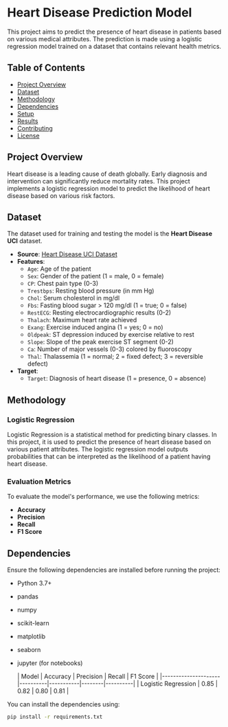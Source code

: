 # Heart Disease Prediction Model

This project aims to predict the presence of heart disease in patients based on various medical attributes. The prediction is made using a logistic regression model trained on a dataset that contains relevant health metrics.

## Table of Contents

- [Project Overview](#project-overview)
- [Dataset](#dataset)
- [Methodology](#methodology)
- [Dependencies](#dependencies)
- [Setup](#setup)
- [Results](#results)
- [Contributing](#contributing)
- [License](#license)

## Project Overview

Heart disease is a leading cause of death globally. Early diagnosis and intervention can significantly reduce mortality rates. This project implements a logistic regression model to predict the likelihood of heart disease based on various risk factors.

## Dataset

The dataset used for training and testing the model is the **Heart Disease UCI** dataset.

- **Source**: [Heart Disease UCI Dataset](https://www.kaggle.com/ronitf/heart-disease-uci)
- **Features**:
  - `Age`: Age of the patient
  - `Sex`: Gender of the patient (1 = male, 0 = female)
  - `CP`: Chest pain type (0-3)
  - `Trestbps`: Resting blood pressure (in mm Hg)
  - `Chol`: Serum cholesterol in mg/dl
  - `Fbs`: Fasting blood sugar > 120 mg/dl (1 = true; 0 = false)
  - `RestECG`: Resting electrocardiographic results (0-2)
  - `Thalach`: Maximum heart rate achieved
  - `Exang`: Exercise induced angina (1 = yes; 0 = no)
  - `Oldpeak`: ST depression induced by exercise relative to rest
  - `Slope`: Slope of the peak exercise ST segment (0-2)
  - `Ca`: Number of major vessels (0-3) colored by fluoroscopy
  - `Thal`: Thalassemia (1 = normal; 2 = fixed defect; 3 = reversible defect)
- **Target**:
  - `Target`: Diagnosis of heart disease (1 = presence, 0 = absence)

## Methodology

### Logistic Regression

Logistic Regression is a statistical method for predicting binary classes. In this project, it is used to predict the presence of heart disease based on various patient attributes. The logistic regression model outputs probabilities that can be interpreted as the likelihood of a patient having heart disease.

### Evaluation Metrics

To evaluate the model's performance, we use the following metrics:
- **Accuracy**
- **Precision**
- **Recall**
- **F1 Score**

## Dependencies

Ensure the following dependencies are installed before running the project:

- Python 3.7+
- pandas
- numpy
- scikit-learn
- matplotlib
- seaborn
- jupyter (for notebooks)

  | Model               | Accuracy | Precision | Recall | F1 Score |
|---------------------|----------|-----------|--------|----------|
| Logistic Regression  | 0.85     | 0.82      | 0.80   | 0.81     |


You can install the dependencies using:
```bash
pip install -r requirements.txt
